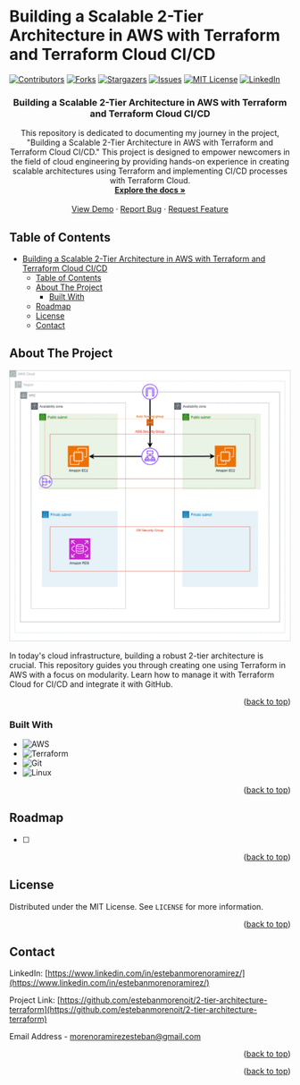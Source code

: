# Building a Scalable 2-Tier Architecture in AWS with Terraform and Terraform Cloud CI/CD

<!-- Improved compatibility of back to top link: See: https://github.com/othneildrew/Best-README-Template/pull/73 -->
<a name="readme-top"></a>
<!--
*** Thanks for checking out the Best-README-Template. If you have a suggestion
*** that would make this better, please fork the repo and create a pull request
*** or simply open an issue with the tag "enhancement".
*** Don't forget to give the project a star!
*** Thanks again! Now go create something AMAZING! :D
-->


<!-- PROJECT SHIELDS -->
<!--
*** I'm using markdown "reference style" links for readability.
*** Reference links are enclosed in brackets [ ] instead of parentheses ( ).
*** See the bottom of this document for the declaration of the reference variables
*** for contributors-url, forks-url, etc. This is an optional, concise syntax you may use.
*** https://www.markdownguide.org/basic-syntax/#reference-style-links
-->
[![Contributors][contributors-shield]][contributors-url]
[![Forks][forks-shield]][forks-url]
[![Stargazers][stars-shield]][stars-url]
[![Issues][issues-shield]][issues-url]
[![MIT License][license-shield]][license-url]
[![LinkedIn][linkedin-shield]][linkedin-url]



<!-- PROJECT LOGO -->
<!-- <br />
<div align="center">
  <a href="https://github.com/estebanmorenoit/90DaysOfDevOps">
    <img src="images/logo.png" alt="Logo" width="80" height="80">
  </a> -->

  <h3 align="center">Building a Scalable 2-Tier Architecture in AWS with Terraform and Terraform Cloud CI/CD</h3>

  <p align="center">
    This repository is dedicated to documenting my journey in the project, "Building a Scalable 2-Tier Architecture in AWS with Terraform and Terraform Cloud CI/CD." This project is designed to empower newcomers in the field of cloud engineering by providing hands-on experience in creating scalable architectures using Terraform and implementing CI/CD processes with Terraform Cloud.
    <br />
    <a href="https://github.com/estebanmorenoit/2-tier-architecture-terraform"><strong>Explore the docs »</strong></a>
    <br />
    <br />
    <a href="https://github.com/estebanmorenoit/2-tier-architecture-terraform">View Demo</a>
    ·
    <a href="https://github.com/estebanmorenoit/2-tier-architecture-terraform/issues">Report Bug</a>
    ·
    <a href="https://github.com/estebanmorenoit/2-tier-architecture-terraform/issues">Request Feature</a>
  </p>
</div>



<!-- TABLE OF CONTENTS -->
## Table of Contents

- [Building a Scalable 2-Tier Architecture in AWS with Terraform and Terraform Cloud CI/CD](#building-a-scalable-2-tier-architecture-in-aws-with-terraform-and-terraform-cloud-cicd)
  - [Table of Contents](#table-of-contents)
  - [About The Project](#about-the-project)
    - [Built With](#built-with)
  - [Roadmap](#roadmap)
  - [License](#license)
  - [Contact](#contact)


<!-- ABOUT THE PROJECT -->
## About The Project

[![Building a Scalable 2-Tier Architecture in AWS with Terraform and Terraform Cloud CI/CD](images/2-tier-architecture-terraform.png)](https://github.com/estebanmorenoit/2-tier-architecture-terraform)


In today's cloud infrastructure, building a robust 2-tier architecture is crucial. This repository guides you through creating one using Terraform in AWS with a focus on modularity. Learn how to manage it with Terraform Cloud for CI/CD and integrate it with GitHub.

<p align="right">(<a href="#readme-top">back to top</a>)</p>



### Built With

* ![AWS][AWS]
* ![Terraform][Terraform]
* ![Git][Git]
* ![Linux][Linux]


<p align="right">(<a href="#readme-top">back to top</a>)</p>


<!-- ROADMAP -->
## Roadmap

- [ ] 

<p align="right">(<a href="#readme-top">back to top</a>)</p>

<!-- LICENSE -->
## License

Distributed under the MIT License. See `LICENSE` for more information.

<p align="right">(<a href="#readme-top">back to top</a>)</p>


<!-- CONTACT -->
## Contact

LinkedIn: [https://www.linkedin.com/in/estebanmorenoramirez/](https://www.linkedin.com/in/estebanmorenoramirez/)

Project Link: [https://github.com/estebanmorenoit/2-tier-architecture-terraform](https://github.com/estebanmorenoit/2-tier-architecture-terraform)

Email Address - [morenoramirezesteban@gmail.com](mailto:morenoramirezesteban@gmail.com)


<p align="right">(<a href="#readme-top">back to top</a>)</p>


<p align="right">(<a href="#readme-top">back to top</a>)</p>



<!-- MARKDOWN LINKS & IMAGES -->
<!-- https://www.markdownguide.org/basic-syntax/#reference-style-links -->
[contributors-shield]: https://img.shields.io/github/contributors/estebanmorenoit/terraform-beginner-bootcamp-2023.svg?style=for-the-badge
[contributors-url]: https://github.com/estebanmorenoit/2-tier-architecture-terraform/graphs/contributors
[forks-shield]: https://img.shields.io/github/forks/estebanmorenoit/terraform-beginner-bootcamp-2023.svg?style=for-the-badge
[forks-url]: https://github.com/estebanmorenoit/2-tier-architecture-terraform/forks
[stars-shield]: https://img.shields.io/github/stars/estebanmorenoit/terraform-beginner-bootcamp-2023.svg?style=for-the-badge
[stars-url]: https://github.com/estebanmorenoit/2-tier-architecture-terraform/stargazers
[issues-shield]: https://img.shields.io/github/issues/estebanmorenoit/terraform-beginner-bootcamp-2023.svg?style=for-the-badge
[issues-url]: https://github.com/estebanmorenoit/2-tier-architecture-terraform/issues
[license-shield]: https://img.shields.io/github/license/estebanmorenoit/terraform-beginner-bootcamp-2023.svg?style=for-the-badge
[license-url]: https://github.com/estebanmorenoit/2-tier-architecture-terraform/blob/main/LICENSE
[linkedin-shield]: https://img.shields.io/badge/-LinkedIn-black.svg?style=for-the-badge&logo=linkedin&colorB=555
[linkedin-url]: https://www.linkedin.com/in/estebanmorenoramirez/
[product-screenshot]: /images/project_diagram.png
[Next.js]: https://img.shields.io/badge/next.js-000000?style=for-the-badge&logo=nextdotjs&logoColor=white
[Next-url]: https://nextjs.org/
[React.js]: https://img.shields.io/badge/React-20232A?style=for-the-badge&logo=react&logoColor=61DAFB
[React-url]: https://reactjs.org/
[Vue.js]: https://img.shields.io/badge/Vue.js-35495E?style=for-the-badge&logo=vuedotjs&logoColor=4FC08D
[Vue-url]: https://vuejs.org/
[Angular.io]: https://img.shields.io/badge/Angular-DD0031?style=for-the-badge&logo=angular&logoColor=white
[Angular-url]: https://angular.io/
[Svelte.dev]: https://img.shields.io/badge/Svelte-4A4A55?style=for-the-badge&logo=svelte&logoColor=FF3E00
[Svelte-url]: https://svelte.dev/
[Laravel.com]: https://img.shields.io/badge/Laravel-FF2D20?style=for-the-badge&logo=laravel&logoColor=white
[Laravel-url]: https://laravel.com
[Bootstrap.com]: https://img.shields.io/badge/Bootstrap-563D7C?style=for-the-badge&logo=bootstrap&logoColor=white
[Bootstrap-url]: https://getbootstrap.com
[JQuery.com]: https://img.shields.io/badge/jQuery-0769AD?style=for-the-badge&logo=jquery&logoColor=white
[JQuery-url]: https://jquery.com 
[Terraform]: https://img.shields.io/badge/terraform-%235835CC.svg?style=for-the-badge&logo=terraform&logoColor=white
[Terraform-url]: https://www.terraform.io/
[CSS-3]: https://img.shields.io/badge/css3-%231572B6.svg?style=for-the-badge&logo=css3&logoColor=white
[Python]: https://img.shields.io/badge/python-3670A0?style=for-the-badge&logo=python&logoColor=ffdd54
[Javascript]: https://img.shields.io/badge/javascript-%23323330.svg?style=for-the-badge&logo=javascript&logoColor=%23F7DF1E
[GithubActions]: https://img.shields.io/badge/github%20actions-%232671E5.svg?style=for-the-badge&logo=githubactions&logoColor=white
[HTML]: https://img.shields.io/badge/html5-%23E34F26.svg?style=for-the-badge&logo=html5&logoColor=white
[AWS]: https://img.shields.io/badge/AWS-%23FF9900.svg?style=for-the-badge&logo=amazon-aws&logoColor=white
[Jenkins]: https://img.shields.io/badge/jenkins-%232C5263.svg?style=for-the-badge&logo=jenkins&logoColor=white
[Git]: https://img.shields.io/badge/git-%23F05033.svg?style=for-the-badge&logo=git&logoColor=white
[Linux]: https://img.shields.io/badge/Linux-FCC624?style=for-the-badge&logo=linux&logoColor=black
[Docker]: https://img.shields.io/badge/docker-%230db7ed.svg?style=for-the-badge&logo=docker&logoColor=white
[Kubernetes]: https://img.shields.io/badge/kubernetes-%23326ce5.svg?style=for-the-badge&logo=kubernetes&logoColor=white